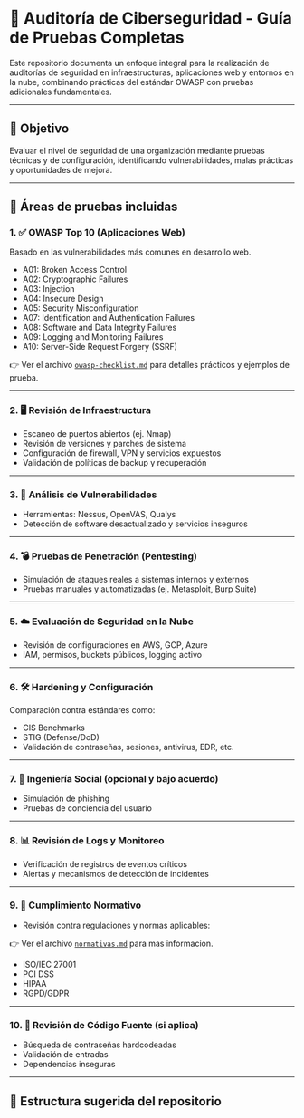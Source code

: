 # 🔐 Auditoría de Ciberseguridad - Guía de Pruebas Completas

Este repositorio documenta un enfoque integral para la realización de auditorías de seguridad en infraestructuras, aplicaciones web y entornos en la nube, combinando prácticas del estándar OWASP con pruebas adicionales fundamentales.

---

## 🎯 Objetivo

Evaluar el nivel de seguridad de una organización mediante pruebas técnicas y de configuración, identificando vulnerabilidades, malas prácticas y oportunidades de mejora.

---

## 🧪 Áreas de pruebas incluidas

### 1. ✅ OWASP Top 10 (Aplicaciones Web)
Basado en las vulnerabilidades más comunes en desarrollo web.

- A01: Broken Access Control
- A02: Cryptographic Failures
- A03: Injection
- A04: Insecure Design
- A05: Security Misconfiguration
- A07: Identification and Authentication Failures
- A08: Software and Data Integrity Failures
- A09: Logging and Monitoring Failures
- A10: Server-Side Request Forgery (SSRF)

👉 Ver el archivo [`owasp-checklist.md`](./owasp-checklist.md) para detalles prácticos y ejemplos de prueba.

---

### 2. 🖥️ Revisión de Infraestructura
- Escaneo de puertos abiertos (ej. Nmap)
- Revisión de versiones y parches de sistema
- Configuración de firewall, VPN y servicios expuestos
- Validación de políticas de backup y recuperación

---

### 3. 🧬 Análisis de Vulnerabilidades
- Herramientas: Nessus, OpenVAS, Qualys
- Detección de software desactualizado y servicios inseguros

---

### 4. 💣 Pruebas de Penetración (Pentesting)
- Simulación de ataques reales a sistemas internos y externos
- Pruebas manuales y automatizadas (ej. Metasploit, Burp Suite)

---

### 5. ☁️ Evaluación de Seguridad en la Nube
- Revisión de configuraciones en AWS, GCP, Azure
- IAM, permisos, buckets públicos, logging activo

---

### 6. 🛠 Hardening y Configuración
Comparación contra estándares como:

- CIS Benchmarks
- STIG (Defense/DoD)
- Validación de contraseñas, sesiones, antivirus, EDR, etc.

---

### 7. 🎣 Ingeniería Social (opcional y bajo acuerdo)
- Simulación de phishing
- Pruebas de conciencia del usuario

---

### 8. 📊 Revisión de Logs y Monitoreo
- Verificación de registros de eventos críticos
- Alertas y mecanismos de detección de incidentes

---

### 9. 📜 Cumplimiento Normativo
- Revisión contra regulaciones y normas aplicables:

👉 Ver el archivo [`normativas.md`](./normativas.md) para mas informacion.

  - ISO/IEC 27001
  - PCI DSS
  - HIPAA
  - RGPD/GDPR

---

### 10. 🧾 Revisión de Código Fuente (si aplica)
- Búsqueda de contraseñas hardcodeadas
- Validación de entradas
- Dependencias inseguras

---

## 📂 Estructura sugerida del repositorio

